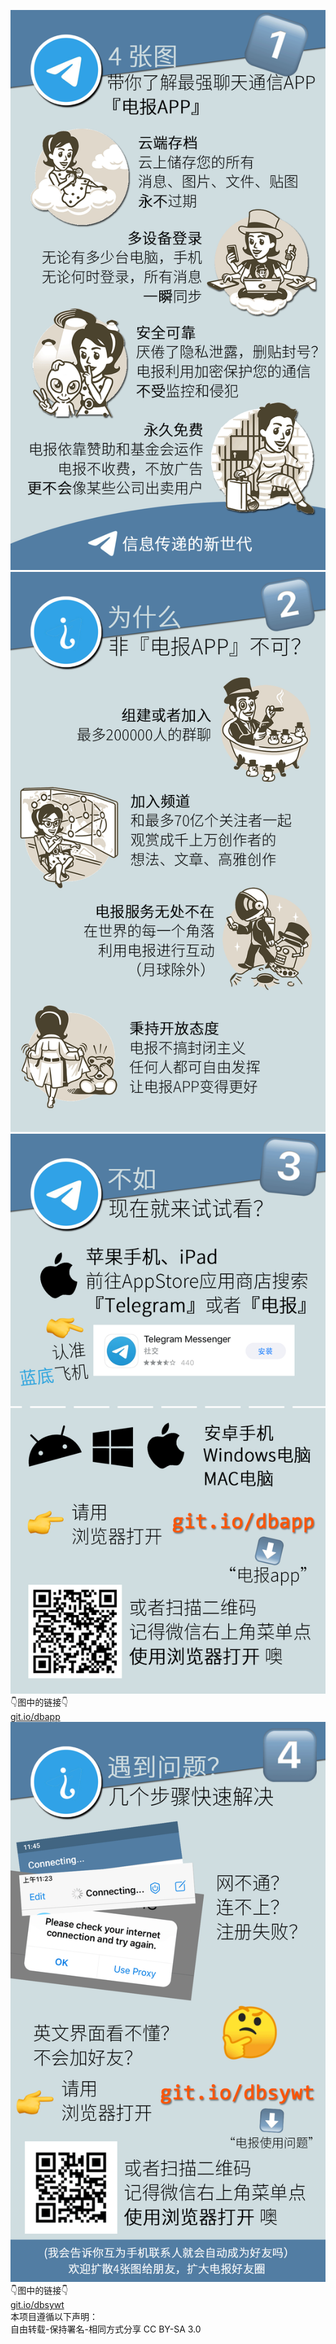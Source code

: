 ![图片加载失败，请刷新网页](https://raw.githubusercontent.com/esu-tg/tg-poster/master/output/page-1.png) <br>
![图片加载失败，请刷新网页](https://raw.githubusercontent.com/esu-tg/tg-poster/master/output/page-2.png) <br>
![图片加载失败，请刷新网页](https://raw.githubusercontent.com/esu-tg/tg-poster/master/output/page-3.png) <br>
👇图中的链接👇 <br>
[git.io/dbapp](https://github.com/esu-tg/tg-app/blob/master/README.md) <br>
![图片加载失败，请刷新网页](https://raw.githubusercontent.com/esu-tg/tg-poster/master/output/page-4.png) <br>
👇图中的链接👇 <br>
[git.io/dbsywt](https://esu-tg.github.io) <br>
本项目遵循以下声明： <br>
自由转载-保持署名-相同方式分享 CC BY-SA 3.0

